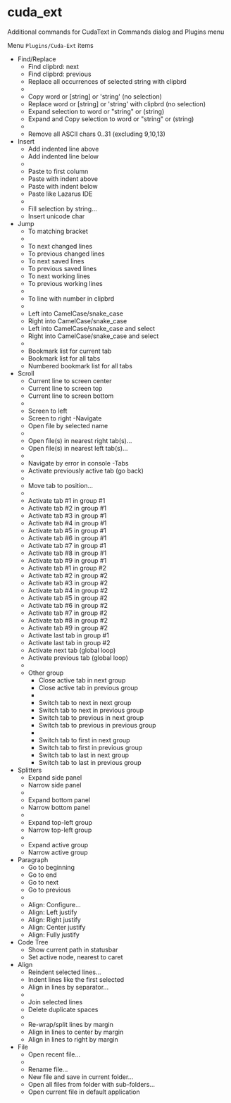 # cuda_ext
Additional commands for CudaText in Commands dialog and Plugins menu

Menu `Plugins/Cuda-Ext` items

- Find/Replace
	- Find clipbrd: next
	- Find clipbrd: previous
	- Replace all occurrences of selected string with clipbrd
	-
	- Copy word or [string] or 'string' (no selection)
	- Replace word or [string] or 'string' with clipbrd (no selection)
	- Expand selection to word or "string" or (string)
	- Expand and Copy selection to word or "string" or (string)
	-
	- Remove all ASCII chars 0..31 (excluding 9,10,13)
- Insert
	- Add indented line above
	- Add indented line below
	-
	- Paste to first column
	- Paste with indent above
	- Paste with indent below
	- Paste like Lazarus IDE
	-
	- Fill selection by string...
	- Insert unicode char
- Jump
	- To matching bracket
	-
	- To next changed lines
	- To previous changed lines
	- To next saved lines
	- To previous saved lines
	- To next working lines
	- To previous working lines
	-
	- To line with number in clipbrd
	-
	- Left into CamelCase/snake_case
	- Right into CamelCase/snake_case
	- Left into CamelCase/snake_case and select
	- Right into CamelCase/snake_case and select
	-
	- Bookmark list for current tab
	- Bookmark list for all tabs
	- Numbered bookmark list for all tabs
- Scroll
	- Current line to screen center
	- Current line to screen top
	- Current line to screen bottom
	-
	- Screen to left
	- Screen to right
-Navigate
	- Open file by selected name
	-
	- Open file(s) in nearest right tab(s)...
	- Open file(s) in nearest left tab(s)...
	-
	- Navigate by error in console
-Tabs
	- Activate previously active tab (go back)
	-
	- Move tab to position...
	-
	- Activate tab #1 in group #1
	- Activate tab #2 in group #1
	- Activate tab #3 in group #1
	- Activate tab #4 in group #1
	- Activate tab #5 in group #1
	- Activate tab #6 in group #1
	- Activate tab #7 in group #1
	- Activate tab #8 in group #1
	- Activate tab #9 in group #1
	- Activate tab #1 in group #2
	- Activate tab #2 in group #2
	- Activate tab #3 in group #2
	- Activate tab #4 in group #2
	- Activate tab #5 in group #2
	- Activate tab #6 in group #2
	- Activate tab #7 in group #2
	- Activate tab #8 in group #2
	- Activate tab #9 in group #2
	- Activate last tab in group #1
	- Activate last tab in group #2
	- Activate next tab (global loop)
	- Activate previous tab (global loop)
	-
	- Other group
		- Close active tab in next group
		- Close active tab in previous group
		-
		- Switch tab to next in next group
		- Switch tab to next in previous group
		- Switch tab to previous in next group
		- Switch tab to previous in previous group
		-
		- Switch tab to first in next group
		- Switch tab to first in previous group
		- Switch tab to last in next group
		- Switch tab to last in previous group
- Splitters
	- Expand side panel
	- Narrow side panel
	-
	- Expand bottom panel
	- Narrow bottom panel
	-
	- Expand top-left group
	- Narrow top-left group
	-
	- Expand active group
	- Narrow active group
- Paragraph
	- Go to beginning
	- Go to end
	- Go to next
	- Go to previous
	-
	- Align: Configure...
	- Align: Left justify 
	- Align: Right justify 
	- Align: Center justify 
	- Align: Fully justify 
- Code Tree
	- Show current path in statusbar
	- Set active node, nearest to caret
- Align
	- Reindent selected lines...
	- Indent lines like the first selected
	- Align in lines by separator...
	-
	- Join selected lines
	- Delete duplicate spaces
	-
	- Re-wrap/split lines by margin
	- Align in lines to center by margin
	- Align in lines to right by margin
- File
	- Open recent file...
	-
	- Rename file...
	- New file and save in current folder...
	- Open all files from folder with sub-folders...
	- Open current file in default application
